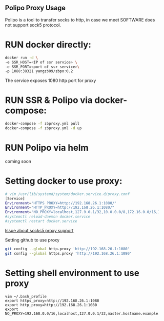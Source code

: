 ## Polipo Proxy Usage

Polipo is a tool to transfer socks to http, in case we meet SOFTWARE does not support sock5 protocol.

# RUN docker directly:
```bash
docker run -d \
-e SSR_HOST=<IP of ssr service> \
-e SSR_PORT=<port of ssr service>\
-p 1080:38321 yangzb09/zbpo:0.2 
```
The service exposes 1080 http port for proxy

# RUN SSR & Polipo via docker-compose:
```bash
docker-compose -f zbproxy.yml pull
docker-compose -f zbproxy.yml -d up
```
# RUN Polipo via helm

coming soon

# Setting docker to use proxy:
```bash
# vim /usr/lib/systemd/system/docker.service.d/proxy.conf 
[Service]
Environment="HTTPS_PROXY=http://192.168.26.1:1080/"
Environment="HTTP_PROXY=http://192.168.26.1:1080/"
Environment="NO_PROXY=localhost,127.0.0.1/32,10.0.0.0/8,172.16.0.0/16,192.168.1.0/24"
#systemctl reload-daemon docker.service
#systemctl restart docker.service
```
[Issue about socks5 proxy support](https://github.com/moby/moby/issues/16083)

Setting github to use proxy
```bash
git config --global http.proxy 'http://192.168.26.1:1080'
git config --global https.proxy 'http://192.168.26.1:1080'
```

# Setting shell environment to use proxy
```shell
vim ~/.bash_profile
export https_proxy=http://192.168.26.1:1080
export http_proxy=http://192.168.26.1:1080
export NO_PROXY=192.168.0.0/16,localhost,127.0.0.1/32,master.hostname.example.com,10.0.0.0/8,172.16.0.0/16
```
